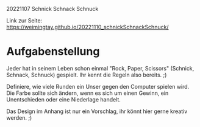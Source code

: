 20221107 Schnick Schnack Schnuck

Link zur Seite: https://weimingtay.github.io/20221110_schnickSchnackSchnuck/

# Aufgabenstellung

Jeder hat in seinem Leben schon einmal "Rock, Paper, Scissors" (Schnick, Schnack, Schnuck) gespielt. Ihr kennt die Regeln also bereits. ;) 

Definiere, wie viele Runden ein Unser gegen den Computer spielen wird.
Die Farbe sollte sich ändern, wenn es sich um einen Gewinn, ein Unentschieden oder eine Niederlage handelt.

Das Design im Anhang ist nur ein Vorschlag, ihr könnt hier gerne kreativ werden. ;) 

